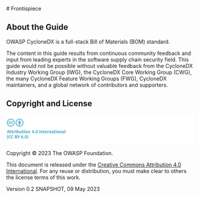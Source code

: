 <div style="page-break-after: always; visibility: hidden">
\newpage
</div>
# Frontispiece

## About the Guide
OWASP CycloneDX is a full-stack Bill of Materials (BOM) standard.

The content in this guide results from continuous community feedback and input from leading experts in the software 
supply chain security field. This guide would not be possible without valuable feedback from the CycloneDX Industry 
Working Group (IWG), the CycloneDX Core Working Group (CWG), the many CycloneDX Feature Working Groups (FWG), 
CycloneDX maintainers, and a global network of contributors and supporters.

## Copyright and License

![license](../../images/license.png)

Copyright © 2023 The OWASP Foundation. 

This document is released under the [Creative Commons Attribution 4.0 International](https://creativecommons.org/licenses/by/4.0/).
For any reuse or distribution, you must make clear to others the license terms of this work.

Version 0.2 SNAPSHOT, 09 May 2023

<div style="page-break-after: always; visibility: hidden">
\newpage
</div>
